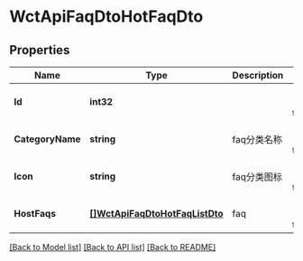# WctApiFaqDtoHotFaqDto

## Properties
Name | Type | Description | Notes
------------ | ------------- | ------------- | -------------
**Id** | **int32** |  | [optional] [default to null]
**CategoryName** | **string** | faq分类名称 | [optional] [default to null]
**Icon** | **string** | faq分类图标 | [optional] [default to null]
**HostFaqs** | [**[]WctApiFaqDtoHotFaqListDto**](WCT.Api.FAQ.Dto.HotFaqListDto.md) | faq | [optional] [default to null]

[[Back to Model list]](../README.md#documentation-for-models) [[Back to API list]](../README.md#documentation-for-api-endpoints) [[Back to README]](../README.md)


